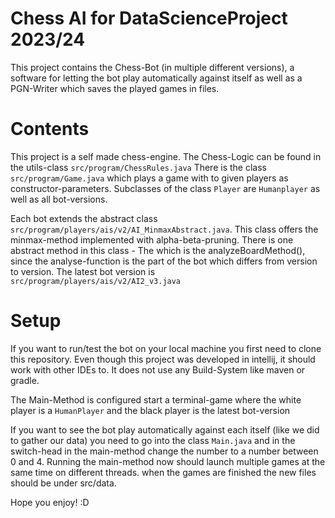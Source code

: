 # Chess AI for DataScienceProject 2023/24
This project contains the Chess-Bot (in multiple different versions), 
a software for letting the bot play automatically against itself 
as well as a PGN-Writer which saves the played games in files.
# Contents
This project is a self made chess-engine. The Chess-Logic can be found in the utils-class `src/program/ChessRules.java`
There is the class `src/program/Game.java` which plays a game with to given players as constructor-parameters.
Subclasses of the class `Player` are `Humanplayer` as well as all bot-versions.

Each bot extends the abstract class `src/program/players/ais/v2/AI_MinmaxAbstract.java`.
This class offers the minmax-method implemented with alpha-beta-pruning. 
There is one abstract method in this class - The which is the analyzeBoardMethod(), since the analyse-function is the part of the bot which differs from version to version.
The latest bot version is `src/program/players/ais/v2/AI2_v3.java`
# Setup
If you want to run/test the bot on your local machine you first need to clone this repository.
Even though this project was developed in intellij, it should work with other IDEs to.
It does not use any Build-System like maven or gradle.

The Main-Method is configured start a terminal-game where the white player is a `HumanPlayer`
and the black player is the latest bot-version

If you want to see the bot play automatically against each itself (like we did to gather our data)
you need to go into the class `Main.java` and in the switch-head in the main-method change the number to a number between 0 and 4.
Running the main-method now should launch multiple games at the same time on different threads. when the games are finished the new files should be under src/data.

Hope you enjoy! :D